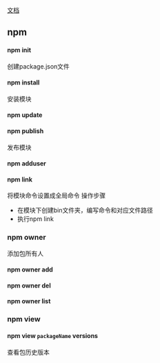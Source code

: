[文档](https://docs.npmjs.com/getting-started/fixing-npm-permissions)  

## npm

#### npm init
创建package.json文件

#### npm install 
安装模块

#### npm update

#### npm publish
发布模块

#### npm adduser

#### npm link
将模块命令设置成全局命令
操作步骤
* 在模块下创建bin文件夹，编写命令和对应文件路径
* 执行npm link

### npm owner 
添加包所有人
#### npm owner add 
#### npm owner del
#### npm owner list

### npm view
#### npm view `packageName` versions 
查看包历史版本
